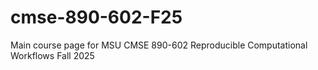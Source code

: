 # cmse-890-602-F25
Main course page for MSU CMSE 890-602 Reproducible Computational Workflows Fall 2025
